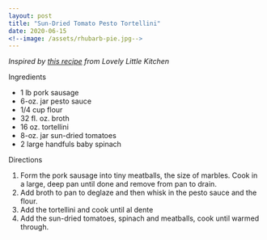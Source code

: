 ```yaml
---
layout: post
title: "Sun-Dried Tomato Pesto Tortellini"
date: 2020-06-15
<!--image: /assets/rhubarb-pie.jpg-->
---
```

_Inspired by [this recipe](https://lovelylittlekitchen.com/one-skillet-chicken-tortellini/) from Lovely Little Kitchen_

Ingredients
- 1 lb pork sausage
- 6-oz. jar pesto sauce
- 1/4 cup flour
- 32 fl. oz. broth
- 16 oz. tortellini
- 8-oz. jar sun-dried tomatoes
- 2 large handfuls baby spinach

Directions
1. Form the pork sausage into tiny meatballs, the size of marbles. Cook in a large, deep pan until done and remove from pan to drain.
2. Add broth to pan to deglaze and then whisk in the pesto sauce and the flour.
3. Add the tortellini and cook until al dente
4. Add the sun-dried tomatoes, spinach and meatballs, cook until warmed through.
